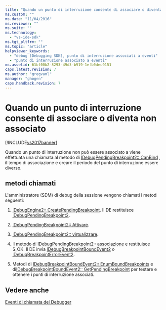 ```yaml
---
title: "Quando un punto di interruzione consente di associare o diventa non associato | Microsoft Docs"
ms.custom: ""
ms.date: "11/04/2016"
ms.reviewer: ""
ms.suite: ""
ms.technology: 
  - "vs-ide-sdk"
ms.tgt_pltfrm: ""
ms.topic: "article"
helpviewer_keywords: 
  - "debug [Debugging SDK], punto di interruzione associati a eventi"
  - "punto di interruzione associato a eventi"
ms.assetid: 61bf00b2-8293-49d3-b919-1efb0dec9151
caps.latest.revision: 7
ms.author: "gregvanl"
manager: "ghogen"
caps.handback.revision: 7
---
```

# Quando un punto di interruzione consente di associare o diventa non associato
[!INCLUDE[vs2017banner](../../code-quality/includes/vs2017banner.md)]

Quando un punto di interruzione non può essere associato a viene effettuata una chiamata al metodo di [IDebugPendingBreakpoint2:: CanBind](../../extensibility/debugger/reference/idebugpendingbreakpoint2-canbind.md) , il tempo di associazione e creare il periodo del punto di interruzione essere diverso.  
  
## metodi chiamati  
 L'amministratore \(SDM\) di debug della sessione vengono chiamati i metodi seguenti:  
  
1.  [IDebugEngine2:: CreatePendingBreakpoint](../../extensibility/debugger/reference/idebugengine2-creatependingbreakpoint.md).  Il DE restituisce [IDebugPendingBreakpoint2](../../extensibility/debugger/reference/idebugpendingbreakpoint2.md).  
  
2.  [IDebugPendingBreakpoint2:: Attivare](../../extensibility/debugger/reference/idebugpendingbreakpoint2-enable.md).  
  
3.  [IDebugPendingBreakpoint2:: virtualizzare](../../extensibility/debugger/reference/idebugpendingbreakpoint2-virtualize.md).  
  
4.  Il metodo di [IDebugPendingBreakpoint2:: associazione](../../extensibility/debugger/reference/idebugpendingbreakpoint2-bind.md) e restituisce S\_OK.  Il DE invia [IDebugBreakpointBoundEvent2](../../extensibility/debugger/reference/idebugbreakpointboundevent2.md) o [IDebugBreakpointErrorEvent2](../../extensibility/debugger/reference/idebugbreakpointerrorevent2.md).  
  
5.  Metodi di [IDebugBreakpointBoundEvent2:: EnumBoundBreakpoints](../../extensibility/debugger/reference/idebugbreakpointboundevent2-enumboundbreakpoints.md) e di[IDebugBreakpointBoundEvent2:: GetPendingBreakpoint](../../extensibility/debugger/reference/idebugbreakpointboundevent2-getpendingbreakpoint.md) per testare e ottenere i punti di interruzione associati.  
  
## Vedere anche  
 [Eventi di chiamata del Debugger](../../extensibility/debugger/calling-debugger-events.md)